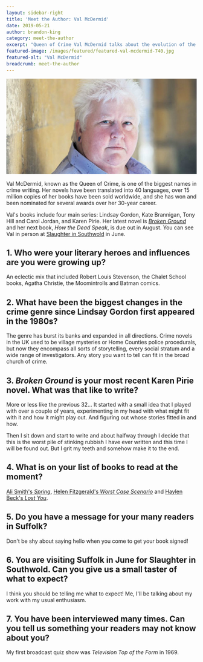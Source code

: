 ```yaml
---
layout: sidebar-right
title: 'Meet the Author: Val McDermid'
date: 2019-05-21
author: brandon-king
category: meet-the-author
excerpt: "Queen of Crime Val McDermid talks about the evolution of the genre and her writing process, and encourages you to say hello to her at Slaughter in Southwold."
featured-image: /images/featured/featured-val-mcdermid-740.jpg
featured-alt: "Val McDermid"
breadcrumb: meet-the-author
---
```


![Val McDermid](/images/featured/featured-val-mcdermid-740.jpg)

Val McDermid, known as the Queen of Crime, is one of the biggest names in crime writing. Her novels have been translated into 40 languages, over 15 million copies of her books have been sold worldwide, and she has won and been nominated for several awards over her 30-year career.

Val's books include four main series: Lindsay Gordon, Kate Brannigan, Tony Hill and Carol Jordan, and Karen Pirie. Her latest novel is [<cite>Broken Ground</cite>](https://suffolk.spydus.co.uk/cgi-bin/spydus.exe/ENQ/OPAC/BIBENQ?BRN=2510124) and her next book, <cite>How the Dead Speak</cite>, is due out in August. You can see Val in person at [Slaughter in Southwold](/slaughter/) in June.

## 1. Who were your literary heroes and influences are you were growing up?

An eclectic mix that included Robert Louis Stevenson, the Chalet School books, Agatha Christie, the Moomintrolls and Batman comics.

## 2. What have been the biggest changes in the crime genre since Lindsay Gordon first appeared in the 1980s?

The genre has burst its banks and expanded in all directions. Crime novels in the UK used to be village mysteries or Home Counties police procedurals, but now they encompass all sorts of storytelling, every social stratum and a wide range of investigators. Any story you want to tell can fit in the broad church of crime.

## 3. <cite>Broken Ground</cite> is your most recent Karen Pirie novel. What was that like to write?

More or less like the previous 32... It started with a small idea that I played with over a couple of years, experimenting in my head with what might fit with it and how it might play out. And figuring out whose stories fitted in and how.

Then I sit down and start to write and about halfway through I decide that this is the worst pile of stinking rubbish I have ever written and this time I will be found out. But I grit my teeth and somehow make it to the end.

## 4. What is on your list of books to read at the moment?

[Ali Smith's <cite>Spring</cite>](https://suffolk.spydus.co.uk/cgi-bin/spydus.exe/ENQ/OPAC/BIBENQ?BRN=2523345), [Helen Fitzgerald's <cite>Worst Case Scenario</cite>](https://suffolk.spydus.co.uk/cgi-bin/spydus.exe/ENQ/OPAC/BIBENQ?BRN=2545061) and [Haylen Beck's <cite>Lost You</cite>](https://suffolk.spydus.co.uk/cgi-bin/spydus.exe/ENQ/OPAC/BIBENQ?BRN=2563841).

## 5. Do you have a message for your many readers in Suffolk?

Don't be shy about saying hello when you come to get your book signed!

## 6. You are visiting Suffolk in June for Slaughter in Southwold. Can you give us a small taster of what to expect?

I think you should be telling me what to expect! Me, I'll be talking about my work with my usual enthusiasm.

## 7. You have been interviewed many times. Can you tell us something your readers may not know about you?

My first broadcast quiz show was <cite>Television Top of the Form</cite> in 1969.
